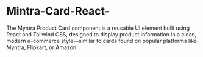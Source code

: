 # Mintra-Card-React-
The Myntra Product Card component is a reusable UI element built using React and Tailwind CSS, designed to display product information in a clean, modern e-commerce style—similar to cards found on popular platforms like Myntra, Flipkart, or Amazon.
